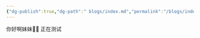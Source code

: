 ```yaml
---
{"dg-publish":true,"dg-path":" blogs/index.md","permalink":"/blogs/index/","tags":["gardenEntry"],"created":"2025-04-25T23:37:41.966+08:00","updated":"2025-04-26T17:17:53.484+08:00"}
---
```


你好啊妹妹👏🏻
正在测试